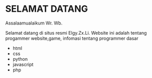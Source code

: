 # SELAMAT DATANG
Assalaamualaikum Wr. Wb.

Selamat datang di situs resmi Elgy.Zx.Li.
Website ini adalah tentang progammer website,game, infomasi tentang programmer dasar
- html
- css
- python
- javascript
- php 
